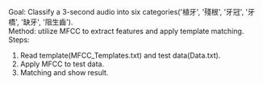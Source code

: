 Goal: Classify a 3-second audio into six categories('植牙', '殘根', '牙冠', '牙橋', '缺牙', '阻生齒').  
Method: utilize MFCC to extract features and apply template matching.  
Steps:   
  1. Read template(MFCC_Templates.txt) and test data(Data.txt).  
  2. Apply MFCC to test data.  
  3. Matching and show result.  
